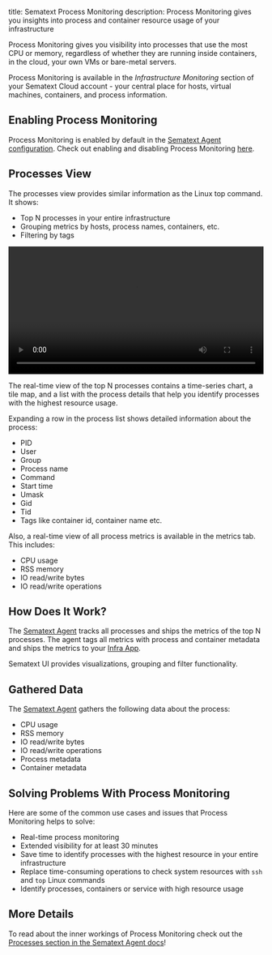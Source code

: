 title: Sematext Process Monitoring
description: Process Monitoring gives you insights into process and container resource usage of your infrastructure

Process Monitoring gives you visibility into processes that use the most CPU or memory, regardless of whether they are running inside containers, in the cloud, your own VMs or bare-metal servers.

Process Monitoring is available in the *Infrastructure Monitoring* section of your Sematext Cloud account - your central place for hosts, virtual machines, containers, and process information.

## Enabling Process Monitoring

Process Monitoring is enabled by default in the [Sematext Agent configuration](../agents/sematext-agent/containers/configuration/). 
Check out enabling and disabling Process Monitoring [here](../agents/sematext-agent/processes/configuration/). 

## Processes View

The processes view provides similar information as the Linux top command. It shows: 

- Top N processes in your entire infrastructure
- Grouping metrics by hosts, process names, containers, etc. 
- Filtering by tags

<video style="display:block; width:100%; height:auto;" controls autoplay loop>
  <source src="https://cdn.sematext.com/videos/sematext-infra-processes.mp4" type="video/mp4">
Your browser does not support the video tag.
</video>


The real-time view of the top N processes contains a time-series chart, a tile map, and a list with the process details that help you identify processes with the highest resource usage.

Expanding a row in the process list shows detailed information about the process:

- PID
- User
- Group
- Process name
- Command 
- Start time
- Umask
- Gid
- Tid
- Tags like container id, container name etc. 

Also, a real-time view of all process metrics is available in the metrics tab. This includes:

- CPU usage
- RSS memory 
- IO read/write bytes 
- IO read/write operations 

## How Does It Work?

The [Sematext Agent](../agents/sematext-agent) tracks all processes and ships the metrics of the top N processes. The agent tags all metrics with process and container metadata and ships the metrics to your [Infra App](../infrastructure/).  

Sematext UI provides visualizations, grouping and filter functionality. 

## Gathered Data

The [Sematext Agent](../agents/sematext-agent) gathers the following data about the process:

- CPU usage
- RSS memory 
- IO read/write bytes 
- IO read/write operations 
- Process metadata
- Container metadata

## Solving Problems With Process Monitoring

Here are some of the common use cases and issues that Process Monitoring helps to solve:

- Real-time process monitoring
- Extended visibility for at least 30 minutes 
- Save time to identify processes with the highest resource in your entire infrastructure
- Replace time-consuming operations to check system resources with `ssh` and `top` Linux commands
- Identify processes, containers or service with high resource usage

## More Details
To read about the inner workings of Process Monitoring check out the [Processes section in the Sematext Agent docs](../agents/sematext-agent/processes/configuration/)!